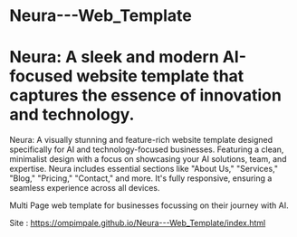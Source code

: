 # Neura---Web_Template
# Neura: A sleek and modern AI-focused website template that captures the essence of innovation and technology.

Neura: A visually stunning and feature-rich website template designed specifically for AI and technology-focused businesses. Featuring a clean, minimalist design with a focus on showcasing your AI solutions, team, and expertise. Neura includes essential sections like "About Us," "Services," "Blog," "Pricing," "Contact," and more. It's fully responsive, ensuring a seamless experience across all devices.

Multi Page web template for businesses focussing on their journey with AI.

Site : https://ompimpale.github.io/Neura---Web_Template/index.html
